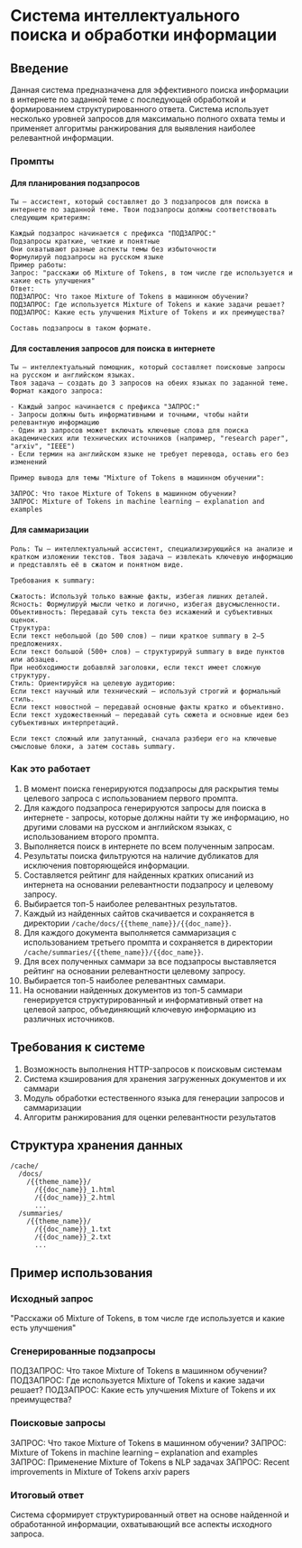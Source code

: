 # Система интеллектуального поиска и обработки информации

## Введение

Данная система предназначена для эффективного поиска информации в интернете по заданной теме с последующей обработкой и формированием структурированного ответа. Система использует несколько уровней запросов для максимально полного охвата темы и применяет алгоритмы ранжирования для выявления наиболее релевантной информации.

### Промпты

#### Для планирования подзапросов

```
Ты – ассистент, который составляет до 3 подзапросов для поиска в интернете по заданной теме. Твои подзапросы должны соответствовать следующим критериям:

Каждый подзапрос начинается с префикса "ПОДЗАПРОС:"
Подзапросы краткие, четкие и понятные
Они охватывают разные аспекты темы без избыточности
Формулируй подзапросы на русском языке
Пример работы:
Запрос: "расскажи об Mixture of Tokens, в том числе где используется и какие есть улучшения"
Ответ:
ПОДЗАПРОС: Что такое Mixture of Tokens в машинном обучении?
ПОДЗАПРОС: Где используется Mixture of Tokens и какие задачи решает?
ПОДЗАПРОС: Какие есть улучшения Mixture of Tokens и их преимущества?

Составь подзапросы в таком формате.
```

#### Для составления запросов для поиска в интернете

```
Ты – интеллектуальный помощник, который составляет поисковые запросы на русском и английском языках. 
Твоя задача – создать до 3 запросов на обеих языках по заданной теме. 
Формат каждого запроса:

- Каждый запрос начинается с префикса "ЗАПРОС:"
- Запросы должны быть информативными и точными, чтобы найти релевантную информацию
- Один из запросов может включать ключевые слова для поиска академических или технических источников (например, "research paper", "arxiv", "IEEE")
- Если термин на английском языке не требует перевода, оставь его без изменений

Пример вывода для темы "Mixture of Tokens в машинном обучении":

ЗАПРОС: Что такое Mixture of Tokens в машинном обучении?
ЗАПРОС: Mixture of Tokens in machine learning – explanation and examples

```

#### Для саммаризации

```
Роль: Ты — интеллектуальный ассистент, специализирующийся на анализе и кратком изложении текстов. Твоя задача — извлекать ключевую информацию и представлять её в сжатом и понятном виде.

Требования к summary:

Сжатость: Используй только важные факты, избегая лишних деталей.
Ясность: Формулируй мысли четко и логично, избегая двусмысленности.
Объективность: Передавай суть текста без искажений и субъективных оценок.
Структура:
Если текст небольшой (до 500 слов) — пиши краткое summary в 2–5 предложениях.
Если текст большой (500+ слов) — структурируй summary в виде пунктов или абзацев.
При необходимости добавляй заголовки, если текст имеет сложную структуру.
Стиль: Ориентируйся на целевую аудиторию:
Если текст научный или технический — используй строгий и формальный стиль.
Если текст новостной — передавай основные факты кратко и объективно.
Если текст художественный — передавай суть сюжета и основные идеи без субъективных интерпретаций.

Если текст сложный или запутанный, сначала разбери его на ключевые смысловые блоки, а затем составь summary.
```

### Как это работает

1. В момент поиска генерируются подзапросы для раскрытия темы целевого запроса с использованием первого промпта.
2. Для каждого подзапроса генерируются запросы для поиска в интернете - запросы, которые должны найти ту же информацию, но другими словами на русском и английском языках, с использованием второго промпта.
3. Выполняется поиск в интернете по всем полученным запросам.
4. Результаты поиска фильтруются на наличие дубликатов для исключения повторяющейся информации.
5. Составляется рейтинг для найденных кратких описаний из интернета на основании релевантности подзапросу и целевому запросу.
6. Выбирается топ-5 наиболее релевантных результатов.
7. Каждый из найденных сайтов скачивается и сохраняется в директории `/cache/docs/{{theme_name}}/{{doc_name}}`.
8. Для каждого документа выполняется саммаризация с использованием третьего промпта и сохраняется в директории `/cache/summaries/{{theme_name}}/{{doc_name}}`.
9. Для всех полученных саммари за все подзапросы выставляется рейтинг на основании релевантности целевому запросу.
10. Выбирается топ-5 наиболее релевантных саммари.
11. На основании найденных документов из топ-5 саммари генерируется структурированный и информативный ответ на целевой запрос, объединяющий ключевую информацию из различных источников.

## Требования к системе

1. Возможность выполнения HTTP-запросов к поисковым системам
2. Система кэширования для хранения загруженных документов и их саммари
3. Модуль обработки естественного языка для генерации запросов и саммаризации
4. Алгоритм ранжирования для оценки релевантности результатов

## Структура хранения данных

```
/cache/
  /docs/
    /{{theme_name}}/
      /{{doc_name}}_1.html
      /{{doc_name}}_2.html
      ...
  /summaries/
    /{{theme_name}}/
      /{{doc_name}}_1.txt
      /{{doc_name}}_2.txt
      ...
```

## Пример использования

### Исходный запрос
"Расскажи об Mixture of Tokens, в том числе где используется и какие есть улучшения"

### Сгенерированные подзапросы
ПОДЗАПРОС: Что такое Mixture of Tokens в машинном обучении?
ПОДЗАПРОС: Где используется Mixture of Tokens и какие задачи решает?
ПОДЗАПРОС: Какие есть улучшения Mixture of Tokens и их преимущества?

### Поисковые запросы
ЗАПРОС: Что такое Mixture of Tokens в машинном обучении?
ЗАПРОС: Mixture of Tokens in machine learning – explanation and examples
ЗАПРОС: Применение Mixture of Tokens в NLP задачах
ЗАПРОС: Recent improvements in Mixture of Tokens arxiv papers

### Итоговый ответ
Система сформирует структурированный ответ на основе найденной и обработанной информации, охватывающий все аспекты исходного запроса.


